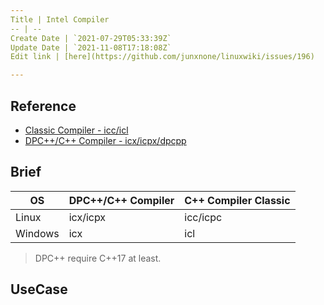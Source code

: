 ```yaml
---
Title | Intel Compiler
-- | --
Create Date | `2021-07-29T05:33:39Z`
Update Date | `2021-11-08T17:18:08Z`
Edit link | [here](https://github.com/junxnone/linuxwiki/issues/196)

---
```

## Reference
- [Classic Compiler - icc/icl](https://software.intel.com/content/www/us/en/develop/documentation/cpp-compiler-developer-guide-and-reference/top.html)
- [DPC++/C++ Compiler - icx/icpx/dpcpp](https://software.intel.com/content/www/us/en/develop/documentation/oneapi-dpcpp-cpp-compiler-dev-guide-and-reference/top.html)

## Brief

OS | DPC++/C++ Compiler | C++ Compiler Classic
-- | -- | --
Linux | icx/icpx | icc/icpc
Windows | icx | icl

> DPC++ require C++17 at least.


## UseCase

